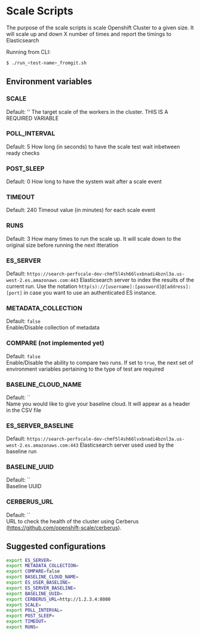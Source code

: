 # Scale Scripts

The purpose of the scale scripts is scale Openshift Cluster to a given size.
It will scale up and down X number of times and report the timings to 
Elasticsearch

Running from CLI:

```sh
$ ./run_<test-name>_fromgit.sh 
```

## Environment variables

### SCALE
Default: ''
The target scale of the workers in the cluster. THIS IS A REQUIRED VARIABLE

### POLL_INTERVAL
Default: 5
How long (in seconds) to have the scale test wait inbetween ready checks

### POST_SLEEP
Default: 0
How long to have the system wait after a scale event

### TIMEOUT
Default: 240
Timeout value (in minutes) for each scale event

### RUNS
Default: 3
How many times to run the scale up. It will scale down to the original size before running the next itteration

### ES_SERVER
Default: `https://search-perfscale-dev-chmf5l4sh66lvxbnadi4bznl3a.us-west-2.es.amazonaws.com:443`
Elasticsearch server to index the results of the current run. Use the notation `http(s)://[username]:[password]@[address]:[port]` in case you want to use an authenticated ES instance.

### METADATA_COLLECTION
Default: `false`   
Enable/Disable collection of metadata

### COMPARE (not implemented yet)
Default: `false`   
Enable/Disable the ability to compare two runs. If set to `true`, the next set of environment variables pertaining to the type of test are required

### BASELINE_CLOUD_NAME
Default: ``    
Name you would like to give your baseline cloud. It will appear as a header in the CSV file

### ES_SERVER_BASELINE 
Default: `https://search-perfscale-dev-chmf5l4sh66lvxbnadi4bznl3a.us-west-2.es.amazonaws.com:443`
Elasticsearch server used used by the baseline run 

### BASELINE_UUID
Default: ``   
Baseline UUID 

### CERBERUS_URL
Default: ``     
URL to check the health of the cluster using Cerberus (https://github.com/openshift-scale/cerberus).

## Suggested configurations

```sh
export ES_SERVER=
export METADATA_COLLECTION=
export COMPARE=false
export BASELINE_CLOUD_NAME=
export ES_USER_BASELINE=
export ES_SERVER_BASELINE=
export BASELINE_UUID=
export CERBERUS_URL=http://1.2.3.4:8080
export SCALE=
export POLL_INTERVAL=
export POST_SLEEP=
export TIMEOUT=
export RUNS=
```

